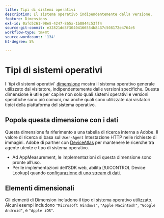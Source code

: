```yaml
---
title: Tipi di sistemi operativi
description: Il sistema operativo indipendentemente dalla versione.
feature: Dimensions
exl-id: 0afd5261-98e8-4247-865a-1b8844c53ff4
source-git-commit: e32821dd3f30404166554b8437c508172e4764e5
workflow-type: tm+mt
source-wordcount: '134'
ht-degree: 5%

---
```


# Tipi di sistemi operativi

I &#39;tipi di sistemi operativi&#39; [dimensione](overview.md) mostra il sistema operativo generale utilizzato dal visitatore, indipendentemente dalle versioni specifiche. Questa dimensione è utile per capire non solo quali sistemi operativi e versioni specifiche sono più comuni, ma anche quali sono utilizzate dai visitatori tipici della piattaforma del sistema operativo.

## Popola questa dimensione con i dati

Questa dimensione fa riferimento a una tabella di ricerca interna a Adobe. Il valore di ricerca si basa sul `User-Agent` Intestazione HTTP nelle richieste di immagini. Adobe di partner con [DeviceAtlas](https://deviceatlas.com/) per mantenere le ricerche tra agente utente e tipo di sistema operativo.

* Ad AppMeasurement, le implementazioni di questa dimensione sono pronte all’uso.
* Per le implementazioni dell’SDK web, abilita [!UICONTROL Device Lookup] quando [configurazione di uno stream di dati](https://experienceleague.adobe.com/docs/experience-platform/datastreams/configure.html).

## Elementi dimensionali

Gli elementi di Dimension includono il tipo di sistema operativo utilizzato. Alcuni esempi includono `"Microsoft Windows"`, `"Apple Macintosh"`, `"Google Android"`, e `"Apple iOS"`.
